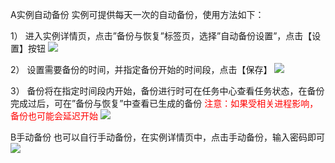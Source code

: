 ﻿A实例自动备份
实例可提供每天一次的自动备份，使用方法如下：

  1）	进入实例详情页，点击”备份与恢复”标签页，选择”自动备份设置”，点击【设置】按钮
![](http://imgcache.tce.fsphere.cn/static/qzonestyle.gtimg.cn/qzone/vas/opensns/res/img/beifenhuifu-1.png)

  2）	设置需要备份的时间，并指定备份开始的时间段，点击【保存】
![](http://imgcache.tce.fsphere.cn/static/qzonestyle.gtimg.cn/qzone/vas/opensns/res/img/beifenhuifu-2.png)

  3）	备份将在指定时间段内开始，备份进行时可在任务中心查看任务状态，在备份完成过后，可在”备份与恢复”中查看已生成的备份
  <span style = "color:#F00">注意：如果受相关进程影响，备份也可能会延迟开始
![](http://imgcache.tce.fsphere.cn/static/qzonestyle.gtimg.cn/qzone/vas/opensns/res/img/beifenhuifu-3.png)

B手动备份
也可以自行手动备份，在实例详情页中，点击手动备份，输入密码即可
![](http://imgcache.tce.fsphere.cn/static/mc.qcloudimg.com/static/img/3b1a8860be2c40cd924c4ae4d97f0e52/shoudongbeif.png)